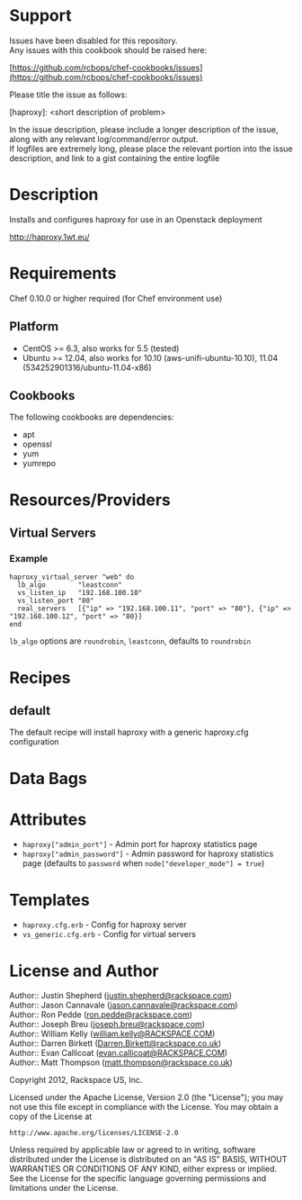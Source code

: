 Support
=======

Issues have been disabled for this repository.  
Any issues with this cookbook should be raised here:

[https://github.com/rcbops/chef-cookbooks/issues](https://github.com/rcbops/chef-cookbooks/issues)

Please title the issue as follows:

[haproxy]: \<short description of problem\>

In the issue description, please include a longer description of the issue, along with any relevant log/command/error output.  
If logfiles are extremely long, please place the relevant portion into the issue description, and link to a gist containing the entire logfile


Description
===========

Installs and configures haproxy for use in an Openstack deployment

http://haproxy.1wt.eu/

Requirements
============

Chef 0.10.0 or higher required (for Chef environment use)

Platform
--------

* CentOS >= 6.3, also works for 5.5 (tested)
* Ubuntu >= 12.04, also works for 10.10 (aws-unifi-ubuntu-10.10), 11.04 (534252901316/ubuntu-11.04-x86)

Cookbooks
---------

The following cookbooks are dependencies:

* apt
* openssl
* yum
* yumrepo

Resources/Providers
===================

Virtual Servers
---------------

### Example

    haproxy_virtual_server "web" do
      lb_algo        "leastconn"
      vs_listen_ip   "192.168.100.10"
      vs_listen_port "80"
      real_servers   [{"ip" => "192.168.100.11", "port" => "80"}, {"ip" => "192.168.100.12", "port" => "80}]
    end

`lb_algo` options are `roundrobin`, `leastconn`, defaults to `roundrobin`

Recipes
=======

default
-------

The default recipe will install haproxy with a generic haproxy.cfg configuration

Data Bags
=========

Attributes 
==========

* `haproxy["admin_port"]` - Admin port for haproxy statistics page
* `haproxy["admin_password"]` - Admin password for haproxy statistics page (defaults to `password` when `node["developer_mode"] = true`)

Templates
=========

* `haproxy.cfg.erb` - Config for haproxy server
* `vs_generic.cfg.erb` - Config for virtual servers

License and Author
==================

Author:: Justin Shepherd (<justin.shepherd@rackspace.com>)  
Author:: Jason Cannavale (<jason.cannavale@rackspace.com>)  
Author:: Ron Pedde (<ron.pedde@rackspace.com>)  
Author:: Joseph Breu (<joseph.breu@rackspace.com>)  
Author:: William Kelly (<william.kelly@RACKSPACE.COM>)  
Author:: Darren Birkett (<Darren.Birkett@rackspace.co.uk>)  
Author:: Evan Callicoat (<evan.callicoat@RACKSPACE.COM>)  
Author:: Matt Thompson (<matt.thompson@rackspace.co.uk>)  

Copyright 2012, Rackspace US, Inc.

Licensed under the Apache License, Version 2.0 (the "License");
you may not use this file except in compliance with the License.
You may obtain a copy of the License at

    http://www.apache.org/licenses/LICENSE-2.0

Unless required by applicable law or agreed to in writing, software distributed under the License is distributed on an "AS IS" BASIS, WITHOUT WARRANTIES OR CONDITIONS OF ANY KIND, either express or implied. See the License for the specific language governing permissions and limitations under the License.
